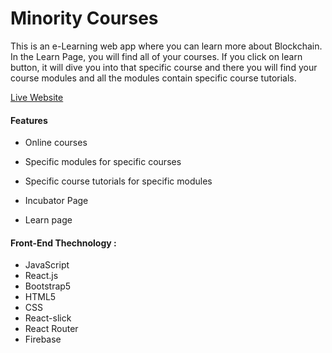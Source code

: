 # Minority Courses

This is an e-Learning web app where you can learn more about Blockchain. In the Learn
Page, you will find all of your courses. If you click on learn button, it will dive you into that
specific course and there you will find your course modules and all the modules contain
specific course tutorials.

[Live Website](https://minority-courses.web.app/)


#### Features
- Online courses

- Specific modules for specific courses

- Specific course tutorials for specific modules

- Incubator Page

- Learn page


#### Front-End Thechnology :
- JavaScript
- React.js
- Bootstrap5
- HTML5
- CSS
- React-slick
- React Router
- Firebase
